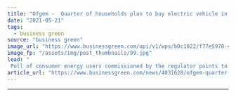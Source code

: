 ```yaml
---
title: "Ofgem -  Quarter of households plan to buy electric vehicle in next five years"
date: "2021-05-21"
tags: 
  - business green
source: "business green"
image_url: "https://www.businessgreen.com/api/v1/wps/b0c1022/f77e5978-4f5d-419f-81cb-119c62053174/4/iStock-1182840404-185x114.jpg"
image_fp: "/assets/img/post_thumbnails/99.jpg"
lead: "
 Poll of consumer energy users commissioned by the regulator points to growing interest in EVs, but less awareness of climate impacts of home heating ..."
article_url: "https://www.businessgreen.com/news/4031628/ofgem-quarter-households-plan-electric-vehicle"
---
```


---
